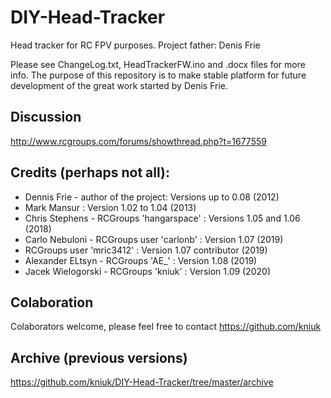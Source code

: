# DIY-Head-Tracker
Head tracker for RC FPV purposes. Project father: Denis Frie

Please see ChangeLog.txt, HeadTrackerFW.ino and .docx files for more info.
The purpose of this repository is to make stable platform for future development of the great work started by Denis Frie.

## Discussion
http://www.rcgroups.com/forums/showthread.php?t=1677559

## Credits (perhaps not all):
- Dennis Frie - author of the project:  Versions up to 0.08 (2012)
- Mark Mansur : Version 1.02 to 1.04 (2013)
- Chris Stephens - RCGroups 'hangarspace' : Versions 1.05 and 1.06 (2018)
- Carlo Nebuloni - RCGroups user 'carlonb' : Version 1.07 (2019)
- RCGroups user 'mric3412' : Version 1.07 contributor (2019)
- Alexander ELtsyn - RCGroups 'AE_' : Version 1.08 (2019)
- Jacek Wielogorski - RCGroups 'kniuk' : Version 1.09 (2020)

## Colaboration
Colaborators welcome, please feel free to contact https://github.com/kniuk

## Archive (previous versions)
https://github.com/kniuk/DIY-Head-Tracker/tree/master/archive
